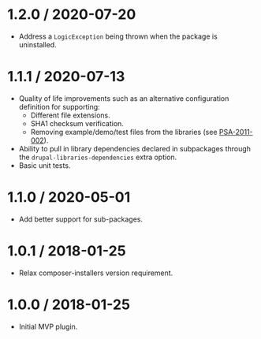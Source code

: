 1.2.0 / 2020-07-20
========================
* Address a `LogicException` being thrown when the package is uninstalled.

1.1.1 / 2020-07-13
========================

* Quality of life improvements such as an alternative configuration
definition for supporting:
    * Different file extensions.
    * SHA1 checksum verification.
    * Removing example/demo/test files from the libraries (see [PSA-2011-002](https://www.drupal.org/node/1189632)).
* Ability to pull in library dependencies declared in subpackages through the
`drupal-libraries-dependencies` extra option.
* Basic unit tests.

1.1.0 / 2020-05-01
========================
* Add better support for sub-packages.

1.0.1 / 2018-01-25 
========================
* Relax composer-installers version requirement.

1.0.0 / 2018-01-25 
========================
* Initial MVP plugin.
